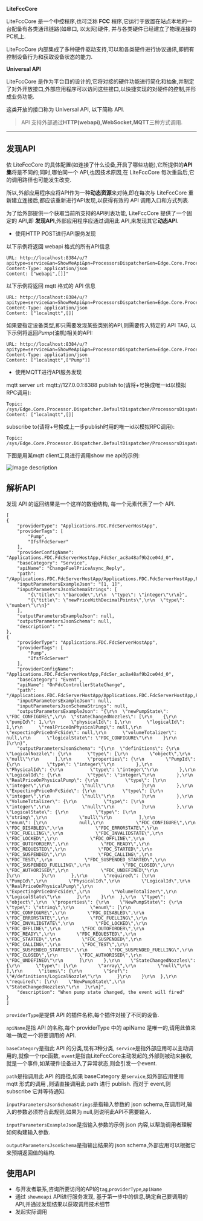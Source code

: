 **LiteFccCore**

LiteFccCore 是一个中控程序,也可泛称 **FCC** 程序,它运行于放置在站点本地的一台配备有各类通讯链路(如串口, 以太网)硬件, 并与各类硬件已经建立了物理连接的PC机上.

LiteFccCore 内部集成了多种硬件驱动支持,可以和各类硬件进行协议通讯,即拥有控制设备行为和获取设备状态的能力.

**Universal API**

LiteFccCore 是作为平台目的设计的,它将对接的硬件功能进行简化和抽象,并制定了对外开放接口,外部应用程序可以访问这些接口,以快捷实现的对硬件的控制,并形成业务功能.

这类开放的接口称为 Universal API, 以下简称 API.

> API 支持外部通过**HTTP(webapi),WebSocket,MQTT**三种方式调用.

---

## 发现API

依 LiteFccCore 的具体配置(如连接了什么设备,开启了哪些功能),它所提供的**API集**将是不同的;同时,哪怕同一个 API,也因技术原因,在 LiteFccCore 每次重启后,它的调用路径也可能发生改变.

所以,外部应用程序应将API作为一种**动态资源**来对待,即在每次与 LiteFccCore 重新建立连接后,都应该重新进行API发现,以获得有效的 API 调用入口和方式列表.

为了给外部提供一个获取当前所支持的API列表功能, LiteFccCore 提供了一个固定的 API,即 **发现API**,外部应用程序应通过调用此 API,来发现其它**动态API**.

* 使用HTTP POST进行API服务发现

以下示例将返回 webapi 格式的所有API信息
```
URL: http://localhost:8384/u/?apitype=service&an=ShowMeApi&pn=ProcessorsDispatcher&en=Edge.Core.Processor.Dispatcher.DefaultDispatcher
Content-Type: application/json
Content: ["webapi",[]]"  
```

以下示例将返回 mqtt 格式的 API 信息
```
URL: http://localhost:8384/u/?apitype=service&an=ShowMeApi&pn=ProcessorsDispatcher&en=Edge.Core.Processor.Dispatcher.DefaultDispatcher
Content-Type: application/json
Content: ["localmqtt",[]]
```

如果要指定设备类型,即只需要发现某些类别的API,则需要传入特定的 API TAG, 以下示例将返回<i>Pump</i>(油机)相关的API:
```
URL: http://localhost:8384/u/?apitype=service&an=ShowMeApi&pn=ProcessorsDispatcher&en=Edge.Core.Processor.Dispatcher.DefaultDispatcher
Content-Type: application/json
Content: ["localmqtt",["Pump"]] 
```

* 使用MQTT进行API服务发现

mqtt server url:  mqtt://127.0.0.1:8388
publish to(请将+号换成唯一id以模拟RPC调用):
```
Topic: /sys/Edge.Core.Processor.Dispatcher.DefaultDispatcher/ProcessorsDispatcher/thing/service/ShowMeApi/+
Content: ["localmqtt",[]]
```
subscribe to(请将+号换成上一步publish时用的唯一id以模拟RPC调用):
```
Topic: /sys/Edge.Core.Processor.Dispatcher.DefaultDispatcher/ProcessorsDispatcher/thing/service/ShowMeApi_reply/+
```


下图是用某mqtt client工具进行调用show me api的示例:


![Image description](https://images.gitee.com/uploads/images/2021/0705/110753_6a2d740b_8024409.png "屏幕截图.png")

## 解析API
发现 API 的返回结果是一个这样的数组结构, 每一个元素代表了一个 API.
```
[
{
	"providerType": "Applications.FDC.FdcServerHostApp",
	"providerTags": [
		"Pump",
		"IfsfFdcServer"
	],
	"providerConfigName": "Applications.FDC.FdcServerHostApp,FdcSer_ac8a48af9b2ce04d_0",
	"baseCategory": "Service",
	"apiName": "ChangeFuelPriceAsync_Reply",
	"path": "/Applications.FDC.FdcServerHostApp/Applications.FDC.FdcServerHostApp,FdcSer_ac8a48af9b2ce04d_0/thing/service/ChangeFuelPriceAsync_reply/+",
	"inputParametersExampleJson": "[1, 1]",
	"inputParametersJsonSchemaStrings": [
		"{\"title\": \"barcode\",\r\n  \"type\": \"integer\"\r\n}",
		"{\"title\": \"newPriceWithDecimalPoints\",\r\n  \"type\": \"number\"\r\n}"
	],
	"outputParametersExampleJson": null,
	"outputParametersJsonSchema": null,
	"description": ""
},
{
	"providerType": "Applications.FDC.FdcServerHostApp",
	"providerTags": [
		"Pump",
		"IfsfFdcServer"
	],
	"providerConfigName": "Applications.FDC.FdcServerHostApp,FdcSer_ac8a48af9b2ce04d_0",
	"baseCategory": "Event",
	"apiName": "OnFdcControllerStateChange",
	"path": "/Applications.FDC.FdcServerHostApp/Applications.FDC.FdcServerHostApp,FdcSer_ac8a48af9b2ce04d_0/thing/event/OnFdcControllerStateChange/post",
	"inputParametersExampleJson": null,
	"inputParametersJsonSchemaStrings": null,
	"outputParametersExampleJson": "{\r\n  \"newPumpState\": \"FDC_CONFIGURE\",\r\n  \"stateChangedNozzles\": [\r\n    {\r\n      \"pumpId\": 1,\r\n      \"physicalId\": 1,\r\n      \"logicalId\": 1,\r\n      \"realPriceOnPhysicalPump\": null,\r\n      \"expectingPriceOnFcSide\": null,\r\n      \"volumeTotalizer\": null,\r\n      \"logicalState\": \"FDC_CONFIGURE\"\r\n    }\r\n  ]\r\n}",
	"outputParametersJsonSchema": "{\r\n  \"definitions\": {\r\n    \"LogicalNozzle\": {\r\n      \"type\": [\r\n        \"object\",\r\n        \"null\"\r\n      ],\r\n      \"properties\": {\r\n        \"PumpId\": {\r\n          \"type\": \"integer\"\r\n        },\r\n        \"PhysicalId\": {\r\n          \"type\": \"integer\"\r\n        },\r\n        \"LogicalId\": {\r\n          \"type\": \"integer\"\r\n        },\r\n        \"RealPriceOnPhysicalPump\": {\r\n          \"type\": [\r\n            \"integer\",\r\n            \"null\"\r\n          ]\r\n        },\r\n        \"ExpectingPriceOnFcSide\": {\r\n          \"type\": [\r\n            \"integer\",\r\n            \"null\"\r\n          ]\r\n        },\r\n        \"VolumeTotalizer\": {\r\n          \"type\": [\r\n            \"integer\",\r\n            \"null\"\r\n          ]\r\n        },\r\n        \"LogicalState\": {\r\n          \"type\": [\r\n            \"string\",\r\n            \"null\"\r\n          ],\r\n          \"enum\": [\r\n            null,\r\n            \"FDC_CONFIGURE\",\r\n            \"FDC_DISABLED\",\r\n            \"FDC_ERRORSTATE\",\r\n            \"FDC_FUELLING\",\r\n            \"FDC_INVALIDSTATE\",\r\n            \"FDC_LOCKED\",\r\n            \"FDC_OFFLINE\",\r\n            \"FDC_OUTOFORDER\",\r\n            \"FDC_READY\",\r\n            \"FDC_REQUESTED\",\r\n            \"FDC_STARTED\",\r\n            \"FDC_SUSPENDED\",\r\n            \"FDC_CALLING\",\r\n            \"FDC_TEST\",\r\n            \"FDC_SUSPENDED_STARTED\",\r\n            \"FDC_SUSPENDED_FUELLING\",\r\n            \"FDC_CLOSED\",\r\n            \"FDC_AUTHORISED\",\r\n            \"FDC_UNDEFINED\"\r\n          ]\r\n        }\r\n      },\r\n      \"required\": [\r\n        \"PumpId\",\r\n        \"PhysicalId\",\r\n        \"LogicalId\",\r\n        \"RealPriceOnPhysicalPump\",\r\n        \"ExpectingPriceOnFcSide\",\r\n        \"VolumeTotalizer\",\r\n        \"LogicalState\"\r\n      ]\r\n    }\r\n  },\r\n  \"type\": \"object\",\r\n  \"properties\": {\r\n    \"NewPumpState\": {\r\n      \"type\": \"string\",\r\n      \"enum\": [\r\n        \"FDC_CONFIGURE\",\r\n        \"FDC_DISABLED\",\r\n        \"FDC_ERRORSTATE\",\r\n        \"FDC_FUELLING\",\r\n        \"FDC_INVALIDSTATE\",\r\n        \"FDC_LOCKED\",\r\n        \"FDC_OFFLINE\",\r\n        \"FDC_OUTOFORDER\",\r\n        \"FDC_READY\",\r\n        \"FDC_REQUESTED\",\r\n        \"FDC_STARTED\",\r\n        \"FDC_SUSPENDED\",\r\n        \"FDC_CALLING\",\r\n        \"FDC_TEST\",\r\n        \"FDC_SUSPENDED_STARTED\",\r\n        \"FDC_SUSPENDED_FUELLING\",\r\n        \"FDC_CLOSED\",\r\n        \"FDC_AUTHORISED\",\r\n        \"FDC_UNDEFINED\"\r\n      ]\r\n    },\r\n    \"StateChangedNozzles\": {\r\n      \"type\": [\r\n        \"array\",\r\n        \"null\"\r\n      ],\r\n      \"items\": {\r\n        \"$ref\": \"#/definitions/LogicalNozzle\"\r\n      }\r\n    }\r\n  },\r\n  \"required\": [\r\n    \"NewPumpState\",\r\n    \"StateChangedNozzles\"\r\n  ]\r\n}",
	"description": "When pump state changed, the event will fired"
}
]
```
`providerType`是提供 API 的插件名称,每个插件对接了不同的设备.

`apiName`是指 API 的名称,每个 providerType 中的 apiName 是唯一的,请用此值来唯一确定一个将要调用的 API.

`baseCategory`是指此 API 的分类,现有3种分类, `service`是指外部应用可以主动调用的,就像一个rpc函数, `event`是指由LiteFccCore主动发起的,外部则被动来接收,就是一个事件,如某硬件设备进入了异常状态,则会引发一个event.

`path`是指调用此 API 的路径,如果 baseCategory 是`service`,如外部应用使用 mqtt 形式的调用 ,则请直接调用此 path 进行 publish. 而对于 event,则 subscribe 它并等待通知.

`inputParametersJsonSchemaStrings`是指输入参数的 json schema,在调用时,输入的参数必须符合此规则,如果为 null,则说明此API不需要输入.

`inputParametersExampleJson`是指输入参数的示例 json 内容,以帮助调用者理解如何构建输入参数.

`outputParametersJsonSchema`是指输出结果的 json schema,外部应用可以根据它来预期返回值的结构.



## 使用API

* 与开发者联系,咨询所要访问的API的`tag`,`providerType`,`apiName`
* 通过 `showmeapi` API进行服务发现, 基于第一步中的信息,确定自己要调用的API,并通过发现结果以获取调用技术细节
* 发起实际调用